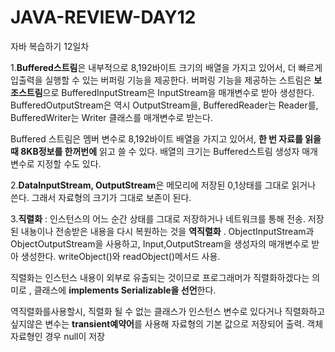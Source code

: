 # JAVA-REVIEW-DAY12
자바 복습하기 12일차 

1.**Buffered스트림**은 내부적으로 8,192바이트 크기의 배열을 가지고 있어서, 더 빠르게 입출력을 실행할 수 있는 버퍼링 기능을 제공한다. 버퍼링 기능을 제공하는 스트림은 **보조스트림**으로 BufferedInputStream은 InputStream을 매개변수로 받아 생성한다.
BufferedOutputStream은 역시 OutputStream을, BufferedReader는 Reader를, BufferedWriter는 Writer 클래스를 매개변수로 받는다.

Buffered 스트림은 멤버 변수로 8,192바이트 배열을 가지고 있어서, **한 번 자료를 읽을 때 8KB정보를 한꺼번에** 읽고 쓸 수 있다. 배열의 크기는 Buffered스트림 생성자 매개변수로 지정할 수도 있다.

2.**DataInputStream, OutputStream**은 메모리에 저장된 0,1상태를 그대로 읽거나 쓴다. 그래서 자료형의 크기가 그대로 보존이 된다.

3.**직렬화** : 인스턴스의 어느 순간 상태를 그대로 저장하거나 네트워크를 통해 전송. 저장된 내뇽이나 전송받은 내용을 다시 복원하는 것을 **역직렬화** . ObjectInputStream과 ObjectOutputStream을 사용하고, Input,OutputStream을 생성자의 매개변수로 받아 생성한다. writeObject()와 readObject()메서드 사용. 

직렬화는 인스턴스 내용이 외부로 유출되는 것이므로 프로그래머가 직렬화하겠다는 의미로 , 클래스에 **implements Serializable을 선언**한다.

역직렬화를사용할시, 직렬화 될 수 없는 클래스가 인스턴스 변수로 있다거나 직렬화하고 싶지않은 변수는 **transient예약어**를 사용해 자료형의 기본 값으로 저장되어 출력. 객체 자료형인 경우 null이 저장 
